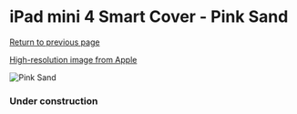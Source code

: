 # iPad mini 4 Smart Cover - Pink Sand

[Return to previous page](/ipad_mini4)

[High-resolution image from Apple](https://store.storeimages.cdn-apple.com/8756/as-images.apple.com/is/MNN32?wid=4500&hei=4500&fmt=png)

<div style="width: 384px"><img src="/everysource/MNN32.png" alt="Pink Sand"></div>

### Under construction
